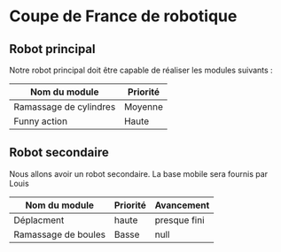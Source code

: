 # Coupe de France de robotique

## Robot principal

Notre robot principal doit être capable de réaliser les modules suivants :

| Nom du module | Priorité |
|---|---|
|Ramassage de cylindres |Moyenne|
|Funny action |Haute|

## Robot secondaire

Nous allons avoir un robot secondaire. La base mobile sera fournis par Louis

| Nom du module | Priorité | Avancement |
|---|---|---|
|Déplacment| haute | presque fini |
|Ramassage de boules |Basse|null|

